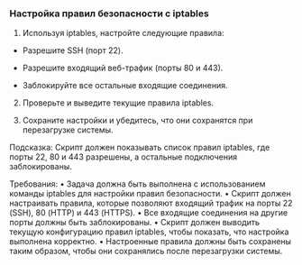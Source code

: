 
### Настройка правил безопасности с iptables

1. Используя iptables, настройте следующие правила:

- Разрешите SSH (порт 22).

- Разрешите входящий веб-трафик (порты 80 и 443).

- Заблокируйте все остальные входящие соединения.

2. Проверьте и выведите текущие правила iptables.

3. Сохраните настройки и убедитесь, что они сохранятся при перезагрузке системы.

Подсказка: Скрипт должен показывать список правил iptables, где порты 22, 80 и 443 разрешены, а остальные подключения заблокированы.

Требования:
•	Задача должна быть выполнена с использованием команды iptables для настройки правил безопасности.
•	Скрипт должен настраивать правила, которые позволяют входящий трафик на порты 22 (SSH), 80 (HTTP) и 443 (HTTPS).
•	Все входящие соединения на другие порты должны быть заблокированы.
•	Скрипт должен выводить текущую конфигурацию правил iptables, чтобы показать, что настройка выполнена корректно.
•	Настроенные правила должны быть сохранены таким образом, чтобы они сохранялись после перезагрузки системы.